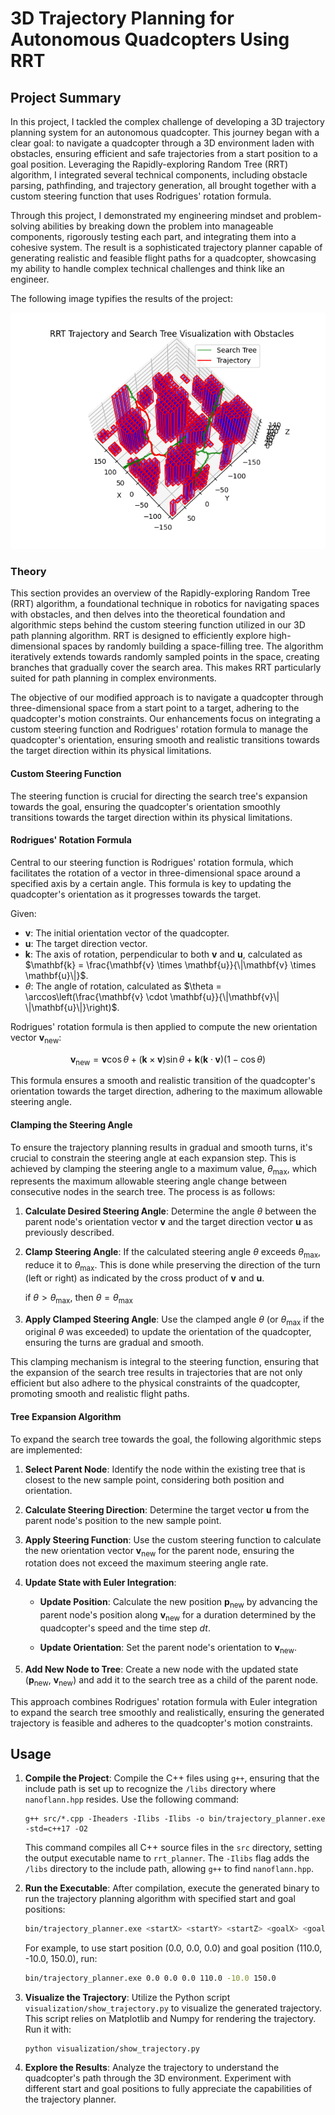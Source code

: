 # 3D Trajectory Planning for Autonomous Quadcopters Using RRT

## Project Summary

In this project, I tackled the complex challenge of developing a 3D trajectory planning system for an autonomous quadcopter. This journey began with a clear goal: to navigate a quadcopter through a 3D environment laden with obstacles, ensuring efficient and safe trajectories from a start position to a goal position. Leveraging the Rapidly-exploring Random Tree (RRT) algorithm, I integrated several technical components, including obstacle parsing, pathfinding, and trajectory generation, all brought together with a custom steering function that uses Rodrigues' rotation formula.

Through this project, I demonstrated my engineering mindset and problem-solving abilities by breaking down the problem into manageable components, rigorously testing each part, and integrating them into a cohesive system. The result is a sophisticated trajectory planner capable of generating realistic and feasible flight paths for a quadcopter, showcasing my ability to handle complex technical challenges and think like an engineer.


The following image typifies the results of the project:

![RRT](docs/rrt.png)

### Theory

This section provides an overview of the Rapidly-exploring Random Tree (RRT) algorithm, a foundational technique in robotics for navigating spaces with obstacles, and then delves into the theoretical foundation and algorithmic steps behind the custom steering function utilized in our 3D path planning algorithm. RRT is designed to efficiently explore high-dimensional spaces by randomly building a space-filling tree. The algorithm iteratively extends towards randomly sampled points in the space, creating branches that gradually cover the search area. This makes RRT particularly suited for path planning in complex environments.

The objective of our modified approach is to navigate a quadcopter through three-dimensional space from a start point to a target, adhering to the quadcopter's motion constraints. Our enhancements focus on integrating a custom steering function and Rodrigues' rotation formula to manage the quadcopter's orientation, ensuring smooth and realistic transitions towards the target direction within its physical limitations.

#### Custom Steering Function

The steering function is crucial for directing the search tree's expansion towards the goal, ensuring the quadcopter's orientation smoothly transitions towards the target direction within its physical limitations.

#### Rodrigues' Rotation Formula

Central to our steering function is Rodrigues' rotation formula, which facilitates the rotation of a vector in three-dimensional space around a specified axis by a certain angle. This formula is key to updating the quadcopter's orientation as it progresses towards the target.

Given:
- $\mathbf{v}$: The initial orientation vector of the quadcopter.
- $\mathbf{u}$: The target direction vector.
- $\mathbf{k}$: The axis of rotation, perpendicular to both $\mathbf{v}$ and $\mathbf{u}$, calculated as $\mathbf{k} = \frac{\mathbf{v} \times \mathbf{u}}{\|\mathbf{v} \times \mathbf{u}\|}$.
- $\theta$: The angle of rotation, calculated as $\theta = \arccos\left(\frac{\mathbf{v} \cdot \mathbf{u}}{\|\mathbf{v}\| \|\mathbf{u}\|}\right)$.

Rodrigues' rotation formula is then applied to compute the new orientation vector $\mathbf{v}_{\text{new}}$:

$$
\mathbf{v}_{\text{new}} = \mathbf{v} \cos\theta + (\mathbf{k} \times \mathbf{v}) \sin\theta + \mathbf{k} (\mathbf{k} \cdot \mathbf{v})(1 - \cos\theta)
$$

This formula ensures a smooth and realistic transition of the quadcopter's orientation towards the target direction, adhering to the maximum allowable steering angle.

#### Clamping the Steering Angle

To ensure the trajectory planning results in gradual and smooth turns, it's crucial to constrain the steering angle at each expansion step. This is achieved by clamping the steering angle to a maximum value, $\theta_{\text{max}}$, which represents the maximum allowable steering angle change between consecutive nodes in the search tree. The process is as follows:

1. **Calculate Desired Steering Angle**: Determine the angle $\theta$ between the parent node's orientation vector $\mathbf{v}$ and the target direction vector $\mathbf{u}$ as previously described.

2. **Clamp Steering Angle**: If the calculated steering angle $\theta$ exceeds $\theta_{\text{max}}$, reduce it to $\theta_{\text{max}}$. This is done while preserving the direction of the turn (left or right) as indicated by the cross product of $\mathbf{v}$ and $\mathbf{u}$.

    if $\theta > \theta_{\text{max}}$, then $\theta = \theta_{\text{max}}$

3. **Apply Clamped Steering Angle**: Use the clamped angle $\theta$ (or $\theta_{\text{max}}$ if the original $\theta$ was exceeded) to update the orientation of the quadcopter, ensuring the turns are gradual and smooth.

This clamping mechanism is integral to the steering function, ensuring that the expansion of the search tree results in trajectories that are not only efficient but also adhere to the physical constraints of the quadcopter, promoting smooth and realistic flight paths.

#### Tree Expansion Algorithm

To expand the search tree towards the goal, the following algorithmic steps are implemented:

1. **Select Parent Node**: Identify the node within the existing tree that is closest to the new sample point, considering both position and orientation.

2. **Calculate Steering Direction**: Determine the target vector $\mathbf{u}$ from the parent node's position to the new sample point.

3. **Apply Steering Function**: Use the custom steering function to calculate the new orientation vector $\mathbf{v}_{\text{new}}$ for the parent node, ensuring the rotation does not exceed the maximum steering angle rate.

4. **Update State with Euler Integration**:

    - **Update Position**: Calculate the new position $\mathbf{p}_{\text{new}}$ by advancing the parent node's position along $\mathbf{v}_{\text{new}}$ for a duration determined by the quadcopter's speed and the time step $dt$.

    - **Update Orientation**: Set the parent node's orientation to $\mathbf{v}_{\text{new}}$.

5. **Add New Node to Tree**: Create a new node with the updated state ($\mathbf{p}_{\text{new}}$, $\mathbf{v}_{\text{new}}$) and add it to the search tree as a child of the parent node.

This approach combines Rodrigues' rotation formula with Euler integration to expand the search tree smoothly and realistically, ensuring the generated trajectory is feasible and adheres to the quadcopter's motion constraints.

## Usage


1. **Compile the Project**: Compile the C++ files using `g++`, ensuring that the include path is set up to recognize the `/libs` directory where `nanoflann.hpp` resides. Use the following command:

    ```shell
    g++ src/*.cpp -Iheaders -Ilibs -Ilibs -o bin/trajectory_planner.exe -std=c++17 -O2
    ```

    This command compiles all C++ source files in the `src` directory, setting the output executable name to `rrt_planner`. The `-Ilibs` flag adds the `/libs` directory to the include path, allowing `g++` to find `nanoflann.hpp`.

2. **Run the Executable**: After compilation, execute the generated binary to run the trajectory planning algorithm with specified start and goal positions:

    ```sh
    bin/trajectory_planner.exe <startX> <startY> <startZ> <goalX> <goalY> <goalZ>
    ```

    For example, to use start position (0.0, 0.0, 0.0) and goal position (110.0, -10.0, 150.0), run:

    ```sh
    bin/trajectory_planner.exe 0.0 0.0 0.0 110.0 -10.0 150.0
    ```

3. **Visualize the Trajectory**: Utilize the Python script `visualization/show_trajectory.py` to visualize the generated trajectory. This script relies on Matplotlib and Numpy for rendering the trajectory. Run it with:

    ```shell
    python visualization/show_trajectory.py
    ```

4. **Explore the Results**: Analyze the trajectory to understand the quadcopter's path through the 3D environment. Experiment with different start and goal positions to fully appreciate the capabilities of the trajectory planner.